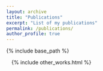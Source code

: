 ```yaml
---
layout: archive
title: "Publications"
excerpt: "List of my publications"
permalink: /publications/
author_profile: true
---
```

{% include base_path %}
<div id="arxivfeed"></div>
<div style="margin-left:1em;">
  {% include other_works.html %}
</div>
<script type="text/javascript">
  var arxiv_authorid = "paya_c_1";
  var arxiv_format = "arxiv";
  var arxiv_includeComments = 0;
  var arxiv_includeSubjects = 0;
  var arxiv_max_entries = 0;
</script>
<script type="text/javascript" src="{{ '/assets/js/myarticles.js' | relative_url }}"></script>
<script type='text/javascript' src='https://d1bxh8uas1mnw7.cloudfront.net/assets/embed.js'></script>
<script async src="https://badge.dimensions.ai/badge.js" charset="utf-8"></script>